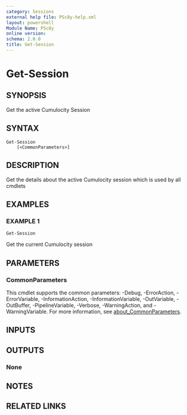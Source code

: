 ```yaml
---
category: Sessions
external help file: PSc8y-help.xml
layout: powershell
Module Name: PSc8y
online version:
schema: 2.0.0
title: Get-Session
---
```


# Get-Session

## SYNOPSIS
Get the active Cumulocity Session

## SYNTAX

```
Get-Session
	[<CommonParameters>]
```

## DESCRIPTION
Get the details about the active Cumulocity session which is used by all cmdlets

## EXAMPLES

### EXAMPLE 1
```
Get-Session
```

Get the current Cumulocity session

## PARAMETERS

### CommonParameters
This cmdlet supports the common parameters: -Debug, -ErrorAction, -ErrorVariable, -InformationAction, -InformationVariable, -OutVariable, -OutBuffer, -PipelineVariable, -Verbose, -WarningAction, and -WarningVariable. For more information, see [about_CommonParameters](http://go.microsoft.com/fwlink/?LinkID=113216).

## INPUTS

## OUTPUTS

### None
## NOTES

## RELATED LINKS
